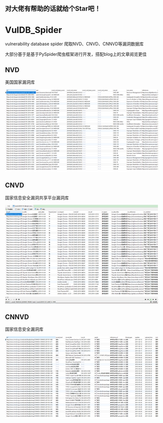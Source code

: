 ## 对大佬有帮助的话就给个Star吧！

# VulDB_Spider

 vulnerability database spider 爬取NVD、CNVD、CNNVD等漏洞数据库

大部分基于是基于PySpider爬虫框架进行开发，搭配blog上的文章阅览更佳

## NVD

美国国家漏洞库

![img](assets/837155401.png)

## CNVD

国家信息安全漏洞共享平台漏洞库

![img](assets/1056900373.png)

## CNNVD

国家信息安全漏洞库

![img](assets/3969066625.png)
